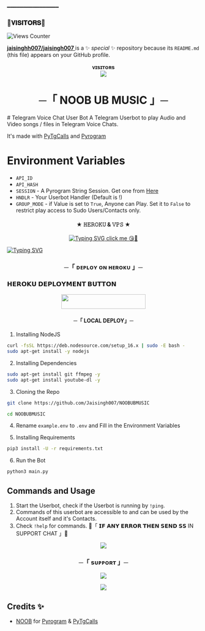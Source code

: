 ━━━━━━━━━━━━━━━━
### 🌷𝐕𝐈𝐒𝐈𝐓𝐎𝐑𝐒🌷 
<img src="https://views-counter.vercel.app/badge?pageId=jsisingh007%2FViews-Counter" alt="Views Counter">

 
**[ jaisinghh007/jaisingh007 ](httsp://github.com/jaisingh007/jaisingh007)** is a ✨ _special_ ✨ repository because its `README.md` (this file) appears on your GitHub profile.


<p align="center">
    <b>ᴠɪsɪᴛᴏʀs</b><br>
    <img align="middle" src="https://profile-counter.glitch.me/jaisingh007/count.svg" />
</p>





<h1 align="center">─「 NOOB UB MUSIC 」─ </h1>
# Telegram Voice Chat User Bot
A Telegram Userbot to play Audio and Video songs / files in Telegram Voice Chats.

It's made with [PyTgCalls](https://github.com/pytgcalls/pytgcalls) and [Pyrogram](https://github.com/pyrogram/pyrogram)

# Environment Variables
- `API_ID`
- `API_HASH`
- `SESSION` - A Pyrogram String Session. Get one from [Here](https://replit.com/@ZauteKm/GenerateStringSession)
- `HNDLR` - Your Userbot Handler (Default is !)
- `GROUP_MODE` - if Value is set to `True`, Anyone can Play. Set it to `False` to restrict play access to Sudo Users/Contacts only.


<h4 align = "center"> ★ 𝙷𝙴𝚁𝙾𝙺𝚄 & 𝚅𝙿𝚂 ★ </h4>

<p align = "center"> <a href="https://telegram.me/indian_chating_club"><img src="https://readme-typing-svg.herokuapp.com?font=Fira+Code&weight=700&size=21&duration=1500&pause=1000&color=BDD5F7&background=FFFFFF00&width=520&lines=FREE+FROM+HEROKU+BAN+ISSUE;VPS+DEPLOY+ALSO+AVAILABLE;REPO+WRITTEN+BY+MAASTER+NOOB(NOBITA+X)" alt="Typing SVG"/> click me 😘🥰</a></p>

<a href="https://telegram.me/indian_chating_club"><img src="https://readme-typing-svg.herokuapp.com?font=Fira+Code&weight=700&size=21&duration=5003&pause=1000&color=1AF786&background=FFFFFF00&multiline=true&width=520&lines=FROK+THE+REPO+FIRSTLY+TO+AVOID+LEG+OF+BOT" alt="Typing SVG" /></a>

<h3 align="center">
    ─「 ᴅᴇᴩʟᴏʏ ᴏɴ ʜᴇʀᴏᴋᴜ 」─

<h3> 𝗛𝗘𝗥𝗢𝗞𝗨 𝗗𝗘𝗣𝗟𝗢𝗬𝗠𝗘𝗡𝗧 𝗕𝗨𝗧𝗧𝗢𝗡 </h3>
</h3>

<p align="center"><a href="https://dashboard.heroku.com/new?template=https://github.com/jaisingh007/NOOBUBMUSIC"> <img src="https://img.shields.io/badge/Deploy%20On%20Heroku-bringle?style=for-the-badge&logo=heroku" width="220" height="38.45"/></a></p>

<h4 align="center">  ─「 LOCAL DEPLOY」─ </h4>

1) Installing NodeJS
```bash
curl -fsSL https://deb.nodesource.com/setup_16.x | sudo -E bash -
sudo apt-get install -y nodejs
```

2) Installing Dependencies
```bash
sudo apt-get install git ffmpeg -y
sudo apt-get install youtube-dl -y
```

3) Cloning the Repo
```bash
git clone https://github.com/Jaisingh007/NOOBUBMUSIC

cd NOOBUBMUSIC
```

4) Rename `example.env` to `.env` and Fill in the Environment Variables

5) Installing Requirements
```bash
pip3 install -U -r requirements.txt
```

6) Run the Bot
```bash
python3 main.py
```

## Commands and Usage
1) Start the Userbot, check if the Userbot is running by `!ping`.
2) Commands of this userbot are accessible to and can be used by the Account itself and it's Contacts.
3) Check `!help` for commands.
🔴「 𝗜𝗙 𝗔𝗡𝗬 𝗘𝗥𝗥𝗢𝗥 𝗧𝗛𝗘𝗡 𝗦𝗘𝗡𝗗 𝗦𝗦
              IN SUPPORT CHAT 」🔴
<p align="center">
<a href="https://telegram.me/NOBITA_X_SUPPORT"><img src="https://img.shields.io/badge/-𝓝𝓞𝓑𝓘𝓣𝓐 𝓧 𝓢𝓤𝓟𝓟𝓞𝓡𝓣%20☆-blue.svg?style=for-the-badge&logo=Telegram"></a>
</p>
<h3 align="center">
    ─「 sᴜᴩᴩᴏʀᴛ 」─
</h3>

<p align="center">
<a href="https://telegram.me/INDIAN_CHATING_CLUB"><img src="https://img.shields.io/badge/-Support%20Group-blue.svg?style=for-the-badge&logo=Telegram"></a>
</p>

<p align="center">
<a href="https://telegram.me/THE_NOBITA_SUPPORT"><img src="https://img.shields.io/badge/-Support%20Channel-blue.svg?style=for-the-badge&logo=Telegram"></a>
</p>

## Credits ✨
- [NOOB](https://github.com/jaisingh007) for [Pyrogram](https://github.com/pyrogram/pyrogram) & [PyTgCalls](https://github.com/pytgcalls/pytgcalls)

